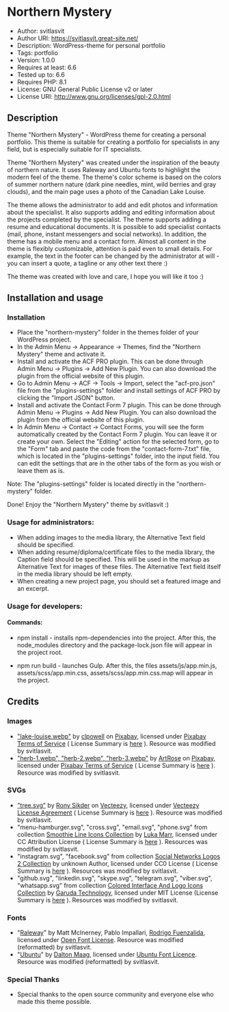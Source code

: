 # Northern Mystery

- Author: svitlasvit
- Author URI: https://svitlasvit.great-site.net/
- Description: WordPress-theme for personal portfolio
- Tags: portfolio
- Version: 1.0.0
- Requires at least: 6.6
- Tested up to: 6.6
- Requires PHP: 8.1
- License: GNU General Public License v2 or later
- License URI: http://www.gnu.org/licenses/gpl-2.0.html

## Description

Theme "Northern Mystery" - WordPress theme for creating a personal portfolio. This theme is suitable for creating a portfolio for specialists in any field, but is especially suitable for IT specialists.

Theme "Northern Mystery" was created under the inspiration of the beauty of northern nature. It uses Raleway and Ubuntu fonts to highlight the modern feel of the theme. The theme's color scheme is based on the colors of summer northern nature (dark pine needles, mint, wild berries and gray clouds), and the main page uses a photo of the Canadian Lake Louise.

The theme allows the administrator to add and edit photos and information about the specialist. It also supports adding and editing information about the projects completed by the specialist. The theme supports adding a resume and educational documents. It is possible to add specialist contacts (mail, phone, instant messengers and social networks). In addition, the theme has a mobile menu and a contact form. Almost all content in the theme is flexibly customizable, attention is paid even to small details. For example, the text in the footer can be changed by the administrator at will - you can insert a quote, a tagline or any other text there :)

The theme was created with love and care, I hope you will like it too :)

## Installation and usage

### Installation

- Place the "northern-mystery" folder in the themes folder of your WordPress project.
- In the Admin Menu -> Appearance -> Themes, find the "Northern Mystery" theme and activate it.
- Install and activate the ACF PRO plugin. This can be done through Admin Menu -> Plugins -> Add New Plugin. You can also download the plugin from the official website of this plugin.
- Go to Admin Menu -> ACF -> Tools -> Import, select the "acf-pro.json" file from the "plugins-settings" folder and install settings of ACF PRO by clicking the "Import JSON" button.
- Install and activate the Contact Form 7 plugin. This can be done through Admin Menu -> Plugins -> Add New Plugin. You can also download the plugin from the official website of this plugin.
- In Admin Menu -> Contact -> Contact Forms, you will see the form automatically created by the Contact Form 7 plugin. You can leave it or create your own. Select the "Editing" action for the selected form, go to the "Form" tab and paste the code from the "contact-form-7.txt" file, which is located in the "plugins-settings" folder, into the input field. You can edit the settings that are in the other tabs of the form as you wish or leave them as is.

Note: The "plugins-settings" folder is located directly in the "northern-mystery" folder.

Done! Enjoy the "Northern Mystery" theme by svitlasvit :)

### Usage for administrators:

- When adding images to the media library, the Alternative Text field should be specified.
- When adding resume/diploma/certificate files to the media library, the Caption field should be specified. This will be used in the markup as Alternative Text for images of these files. The Alternative Text field itself in the media library should be left empty.
- When creating a new project page, you should set a featured image and an excerpt.

### Usage for developers:

#### Commands:

- npm install - installs npm-dependencies into the project. After this, the node_modules directory and the package-lock.json file will appear in the project root.

- npm run build - launches Gulp. After this, the files assets/js/app.min.js, assets/scss/app.min.css, assets/scss/app.min.css.map will appear in the project.

## Credits

### Images

- ["lake-louise.webp"](https://pixabay.com/photos/lake-louise-canada-travel-2078089) by [clpowell](https://pixabay.com/users/clpowell-4597287) on [Pixabay](https://pixabay.com), licensed under [Pixabay Terms of Service](https://pixabay.com/service/terms) ( License Summary is [here](https://pixabay.com/service/license-summary) ). Resource was modified by svitlasvit.
- ["herb-1.webp", "herb-2.webp", "herb-3.webp"](https://pixabay.com/vectors/herbs-leaves-plants-marjoram-basil-7681722) by [ArtRose](https://pixabay.com/users/artrose-16042123) on [Pixabay](https://pixabay.com), licensed under [Pixabay Terms of Service](https://pixabay.com/service/terms) ( License Summary is [here](https://pixabay.com/service/license-summary) ). Resource was modified by svitlasvit.

### SVGs

- ["tree.svg"](https://www.vecteezy.com/vector-art/45787840-black-and-white-tree-silhouettes-illustration) by [Rony Sikder](https://www.vecteezy.com/members/ronyhridoy) on [Vecteezy](https://www.vecteezy.com), licensed under [Vecteezy License Agreement](https://www.vecteezy.com/licensing-agreement) ( License Summary is [here](https://support.vecteezy.com/en_us/new-vecteezy-licensing-ByHivesvt) ). Resource was modified by svitlasvit.
- "menu-hamburger.svg", "cross.svg", "email.svg", "phone.svg" from collection [Smoothie Line Icons Collection](https://www.svgrepo.com/collection/smoothie-line-icons) by [Luka Marr](https://www.svgrepo.com/author/Luka%20Marr), licensed under CC Attribution License ( License Summary is [here](https://www.svgrepo.com/page/licensing/#CC%20Attribution) ). Resources was modified by svitlasvit.
- "instagram.svg", "facebook.svg" from collection [Social Networks Logos 2 Collection](https://www.svgrepo.com/collection/social-networks-logos-2) by unknown Author, licensed under CC0 License ( License Summary is [here](https://www.svgrepo.com/page/licensing/#CC0) ). Resources was modified by svitlasvit.
- "github.svg", "linkedin.svg", "skype.svg", "telegram.svg", "viber.svg", "whatsapp.svg" from collection [Colored Interface And Logo Icons Collection](https://www.svgrepo.com/collection/colored-interface-and-logo-icons) by [Garuda Technology](https://www.svgrepo.com/author/Garuda%20Technology), licensed under MIT License (License Summary is [here](https://www.svgrepo.com/page/licensing/#MIT) ). Resources was modified by svitlasvit.

### Fonts

- "[Raleway](https://fonts.google.com/specimen/Ubuntu)" by Matt McInerney, Pablo Impallari, [Rodrigo Fuenzalida](https://www.behance.net/erreefe), licensed under [Open Font License](https://openfontlicense.org). Resource was modified (reformatted) by svitlasvit.
- "[Ubuntu](https://fonts.google.com/specimen/Ubuntu)" by [Dalton Maag](https://www.daltonmaag.com), licensed under [Ubuntu Font Licence](https://ubuntu.com/legal/font-licence). Resource was modified (reformatted) by svitlasvit.

### Special Thanks

- Special thanks to the open source community and everyone else who made this theme possible.
